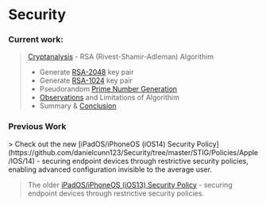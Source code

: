 # Security


<h3>Current work:</h3>

> [Cryptanalysis](https://github.com/danielcunn123/Security/blob/master/Cryptography/RSADecoder/README.md#rsa-cryptanalysis) - RSA (Rivest-Shamir-Adleman) Algorithim
> * Generate [RSA-2048](https://github.com/danielcunn123/Security/blob/master/Cryptography/RSADecoder/README.md#-rsa-2048-gen-) key pair
> * Generate [RSA-1024](https://github.com/danielcunn123/Security/blob/master/Cryptography/RSADecoder/README.md#-rsa-1024-gen-) key pair
>* Pseudorandom [Prime Number Generation](https://github.com/danielcunn123/Security/blob/master/Cryptography/RSADecoder/README.md#prime-number-generation)
>* [Observations](https://github.com/danielcunn123/Security/blob/master/Cryptography/RSADecoder/README.md#observations) and Limitations of Algorithim
> * Summary & [Conclusion](https://github.com/danielcunn123/Security/blob/master/Cryptography/RSADecoder/README.md#conclusion)

<h3>Previous Work</h3>
> Check out the new [iPadOS/iPhoneOS (iOS14) Security Policy](https://github.com/danielcunn123/Security/tree/master/STIG/Policies/Apple/IOS/14) -  securing endpoint devices through restrictive security policies, enabling advanced configuration invisible to the average user.

> The older [iPadOS/iPhoneOS (iOS13) Security Policy](https://github.com/danielcunn123/Security/tree/master/STIG/Policies/Apple/IOS/13) - securing endpoint devices through restrictive security policies.
